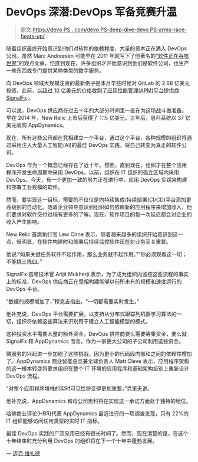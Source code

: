 # DevOps 深潜:DevOps 军备竞赛升温

> 原文:[https://devo PS . com/devo PS-deep-dive-devo PS-arms-race-heats-up/](https://devops.com/devops-deeper-dive-devops-arms-race-heats-up/)

随着组织最终开始意识到他们对软件的依赖程度，大量的资本正在涌入 DevOps 公司。虽然 Marc Andreesen 可能早在 2011 年就写下了他著名的[“软件正在吞噬世界”](https://a16z.com/2011/08/20/why-software-is-eating-the-world/)的观点文章，但直到现在，许多组织才开始意识到他们是软件公司，也生产一些东西或专门提供某种类型的数字服务。

向 DevOps 领域大规模注资的最新例子是本月早些时候对 GitLab 的 2.68 亿美元投资。此前，[以超过 10 亿美元的价格收购了应用性能管理(APM)平台提供商 SignalFx](https://devops.com/splunk-to-acquire-signalfx-to-gain-apm-platform/) 。

可以说，DevOps 供应商在过去十年的大部分时间里一直在为这场战斗做准备。早在 2014 年，New Relic 上市后获得了 1.15 亿美元。三年后，思科系统以 37 亿美元收购 AppDynamics。

现在，所有这些公司都在竞相建立一个平台，通过这个平台，各种规模的组织将通过采用注入大量人工智能(AI)的最佳 DevOps 实践，将自己转变为真正的软件公司。

DevOps 作为一个概念已经存在了近十年。然而，直到现在，组织才在整个应用程序开发生命周期中采用 DevOps。以前，组织在 IT 组织的孤立区域内采用 DevOps。今天，有一个更加一致的努力正在进行中，应用 DevOps 实践来构建和部署工业规模的软件。

然而，要实现这一目标，需要的不仅仅是向持续集成/持续部署(CI/CD)平台添加更高级别的自动化。随着企业领导意识到组织如何依赖新的应用程序来增加收入，他们要求对软件交付过程有更多的了解。现在，软件项目的每一次延迟都会对企业的收入产生影响。

New Relic 首席执行官 Lew Cirne 表示，随着越来越多的组织开始意识到这一点，很明显，在软件构建时和部署后持续监控软件现在对业务至关重要。

他说:“如果关键任务软件不起作用，那么业务就不起作用。”“你必须观看这一切；不能挑三拣四。”

SignalFx 首席技术官 Arijit Mukherji 表示，为了成为组织内监控这些流程的事实上的标准，DevOps 供应商正在竞相构建能够以前所未有的规模和速度运行的 DevOps 平台。

“数据的规模增加了，”穆克吉指出。“一切都需要实时发生。”

他补充说，DevOps 平台需要扩展，以支持从分布式跟踪到机器学习算法的一切，组织将依赖这些算法来识别用于建立人工智能模型的模式。

这种投资水平需要大量的额外资金，DevOps 供应商要么需要筹集资金，要么就 SignalFx 和 AppDynamics 而言，作为一家更大公司的子公司利用这些资金。

微服务的兴起进一步加剧了这些挑战，因为更小的代码段内部和之间的依赖性增加了。AppDynamics 商业智能总监兼全球负责人 Matt Cleve 表示，应用程序架构的这一根本转变将要求组织在整个 IT 环境的应用程序和基础架构级别上重新设计 DevOps 流程。

“对整个应用程序堆栈的实时可见性将变得更加重要，”克里夫说。

他补充说，AppDynamics 和母公司思科将在实现这一承诺方面处于独特的地位。

哈佛商业评论(HBR)代表 AppDynamics 最近进行的一项调查发现，只有 22%的 IT 组织能够访问任何类型的实时 IT 指标。

最佳 DevOps 实践的广泛采用已经有很长时间了。然而，现在清楚的是，在这个十年结束时充分利用 DevOps 的组织将在下一个十年中蓬勃发展。

— [迈克·维扎德](https://devops.com/author/mike-vizard/)